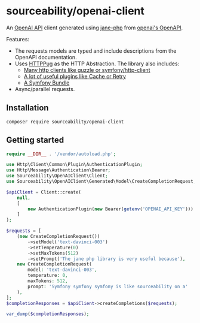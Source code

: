 # sourceability/openai-client

An [OpenAI API][openai_api] client generated using [jane-php][janephp] from [openai's OpenAPI][openai_openapi].

Features:
- The requests models are typed and include descriptions from the OpenAPI documentation.
- Uses [HTTPPug][httplug] as the HTTP Abstraction. The library also includes:
  - [Many http clients like guzzle or symfony/http-client][httplug_adapters]
  - [A lot of useful plugins like Cache or Retry][httplug_plugins]
  - [A Symfony Bundle][httplug_sf_bundle]
- Async/parallel requests.

## Installation

```
composer require sourceability/openai-client
```

## Getting started

```php
require __DIR__ . '/vendor/autoload.php';

use Http\Client\Common\Plugin\AuthenticationPlugin;
use Http\Message\Authentication\Bearer;
use Sourceability\OpenAIClient\Client;
use Sourceability\OpenAIClient\Generated\Model\CreateCompletionRequest;

$apiClient = Client::create(
    null,
    [
        new AuthenticationPlugin(new Bearer(getenv('OPENAI_API_KEY')))
    ]
);

$requests = [
    (new CreateCompletionRequest())
        ->setModel('text-davinci-003')
        ->setTemperature(0)
        ->setMaxTokens(512)
        ->setPrompt('The jane php library is very useful because'),
    new CreateCompletionRequest(
        model: 'text-davinci-003',
        temperature: 0,
        maxTokens: 512,
        prompt: 'Symfony symfony symfony is like sourceability on a'
    ),
];
$completionResponses = $apiClient->createCompletions($requests);

var_dump($completionResponses);
```

[janephp]: https://github.com/janephp/janephp
[openai_api]: https://platform.openai.com/docs/
[openai_openapi]: https://github.com/openai/openai-openapi
[httplug]: http://httplug.io
[httplug_adapters]: https://docs.php-http.org/en/latest/clients.html
[httplug_plugins]: https://docs.php-http.org/en/latest/plugins/index.html
[httplug_sf_bundle]: https://docs.php-http.org/en/latest/integrations/symfony-bundle.html

